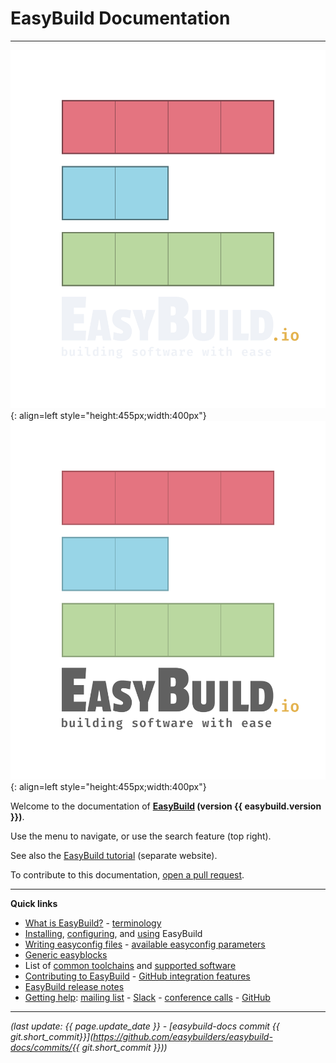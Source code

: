 # EasyBuild Documentation

---


![EasyBuild logo](img/easybuild_logo_2022_vertical_dark_bg_transparent.png#only-dark){: align=left style="height:455px;width:400px"}
![EasyBuild logo](img/easybuild_logo_2022_vertical_light_bg_transparent.png#only-light){: align=left style="height:455px;width:400px"}

Welcome to the documentation of **[EasyBuild](https://easybuild.io) (version {{ easybuild.version }})**.

Use the menu to navigate, or use the search feature (top right).

See also the [EasyBuild tutorial](https://easybuilders.github.io/easybuild-tutorial) (separate website).

To contribute to this documentation, [open a pull request](https://github.com/easybuilders/easybuild-docs).

---

**Quick links**

- [What is EasyBuild?](what-is-easybuild.md) - [terminology](terminology.md)
- [Installing](installation.md), [configuring](configuration.md), and [using](using-easybuild.md) EasyBuild
- [Writing easyconfig files](writing-easyconfig-files.md) - [available easyconfig parameters](version-specific/easyconfig-parameters.md)
- [Generic easyblocks](version-specific/generic-easyblocks.md)
- List of [common toolchains](common-toolchains.md) and [supported software](version-specific/supported-software)
- [Contributing to EasyBuild](contributing.md) - [GitHub integration features](integration-with-github.md)
- [EasyBuild release notes](release-notes.md)
- [Getting help](getting-help.md): [mailing list](https://lists.ugent.be/wws/info/easybuild) - [Slack](https://easybuild.io/join-slack) - [conference calls](https://github.com/easybuilders/easybuild/wiki/Conference-calls) - [GitHub](https://github.com/easybuilders)

---

*(last update: {{ page.update_date }} - [easybuild-docs commit {{ git.short_commit}}](https://github.com/easybuilders/easybuild-docs/commits/{{ git.short_commit }}))*
